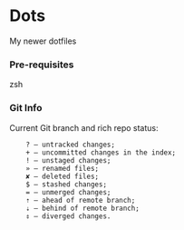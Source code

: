 # Dots #

My newer dotfiles

### Pre-requisites ###

zsh


### Git Info ###

Current Git branch and rich repo status:
```
    ? — untracked changes;
    + — uncommitted changes in the index;
    ! — unstaged changes;
    » — renamed files;
    ✘ — deleted files;
    $ — stashed changes;
    = — unmerged changes;
    ⇡ — ahead of remote branch;
    ⇣ — behind of remote branch;
    ⇕ — diverged changes.
```
